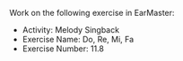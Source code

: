 Work on the following exercise in EarMaster:
- Activity: Melody Singback
- Exercise Name: Do, Re, Mi, Fa
- Exercise Number: 11.8
